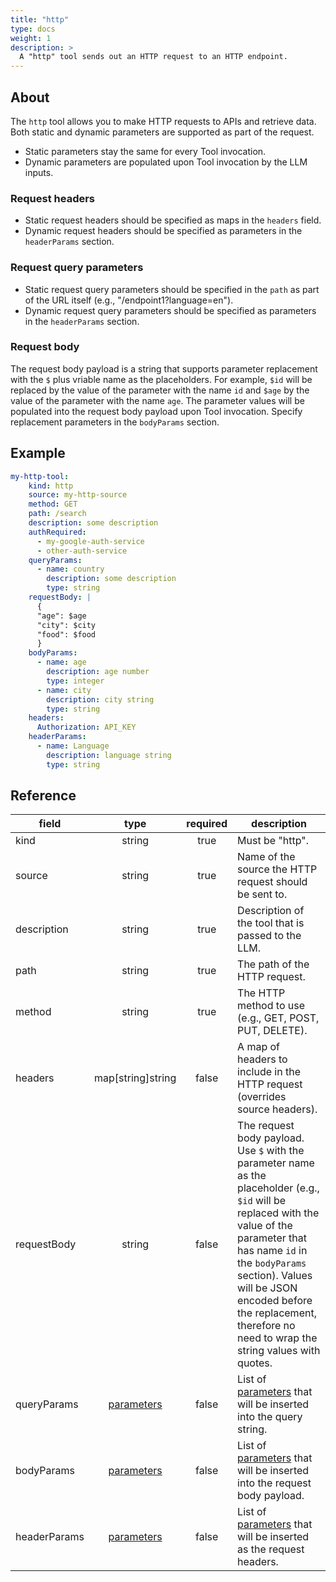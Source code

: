 ```yaml
---
title: "http"
type: docs
weight: 1
description: > 
  A "http" tool sends out an HTTP request to an HTTP endpoint.
---
```



## About

The `http` tool allows you to make HTTP requests to APIs and retrieve data.
Both static and dynamic parameters are supported as part of the request.

- Static parameters stay the same for every Tool invocation.
- Dynamic parameters are populated upon Tool invocation by the LLM inputs.

### Request headers

- Static request headers should be specified as maps in the `headers` field.
- Dynamic request headers should be specified as parameters in the `headerParams` section.

### Request query parameters

- Static request query parameters should be specified in the `path` as part of the URL itself (e.g., "/endpoint1?language=en").
- Dynamic request query parameters should be specified as parameters in the `headerParams` section.

### Request body

The request body payload is a string that supports parameter replacement with the `$` plus vriable name as the placeholders.
For example, `$id` will be replaced by the value of the parameter with the name `id` and `$age` by the value of the parameter with the name `age`. The parameter values will be populated into the request body payload upon Tool invocation.
Specify replacement parameters in the `bodyParams` section.

## Example

```yaml
my-http-tool:
    kind: http
    source: my-http-source
    method: GET
    path: /search
    description: some description
    authRequired:
      - my-google-auth-service
      - other-auth-service
    queryParams:
      - name: country
        description: some description
        type: string
    requestBody: |
      {
      "age": $age
      "city": $city
      "food": $food
      }
    bodyParams:
      - name: age
        description: age number
        type: integer
      - name: city
        description: city string
        type: string
    headers:
      Authorization: API_KEY
    headerParams:
      - name: Language
        description: language string
        type: string
```

## Reference

| **field**   |                  **type**                  | **required** | **description**                                                                                  |
|-------------|:------------------------------------------:|:------------:|--------------------------------------------------------------------------------------------------|
| kind        |                   string                   |     true     | Must be "http".                                               |
| source      |                   string                   |     true     | Name of the source the HTTP request should be sent to.                                 |
| description |                   string                   |     true     | Description of the tool that is passed to the LLM.                                      |
| path        |                   string                   |     true     | The path of the HTTP request.      |
| method      |                   string                   |     true     | The HTTP method to use (e.g., GET, POST, PUT, DELETE).|
| headers     |              map[string]string             |    false     | A map of headers to include in the HTTP request (overrides source headers).            |
| requestBody |                   string                   |    false     | The request body payload. Use `$` with the parameter name as the placeholder (e.g., `$id` will be replaced with the value of the parameter that has name `id` in the `bodyParams` section). Values will be JSON encoded before the replacement, therefore no need to wrap the string values with quotes.|
| queryParams | [parameters](_index#specifying-parameters) |    false     | List of [parameters](_index#specifying-parameters) that will be inserted into the query string.|
| bodyParams  | [parameters](_index#specifying-parameters) |    false     | List of [parameters](_index#specifying-parameters) that will be inserted into the request body payload.   |
| headerParams| [parameters](_index#specifying-parameters) |    false     | List of [parameters](_index#specifying-parameters) that will be inserted as the request headers.|
